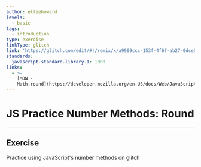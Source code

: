 ```yaml
---
author: elliehoward
levels:
  - basic
tags:
  - introduction
type: exercise
linkType: glitch
link: 'https://glitch.com/edit/#!/remix/x/a9909ccc-153f-4f6f-ab27-0dce08125823'
standards:
  javascript.standard-library.1: 1000
links:
  - >-
    [MDN -
    Math.round](https://developer.mozilla.org/en-US/docs/Web/JavaScript/Reference/Global_Objects/Math/round){website}
---
```


# JS Practice Number Methods: Round


---

## Exercise

Practice using JavaScript's number methods on glitch
